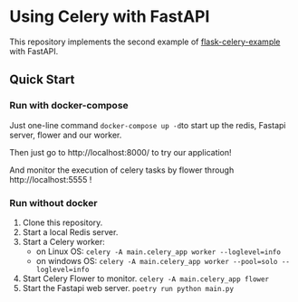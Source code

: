 Using Celery with FastAPI
========

This repository implements the second example of [flask-celery-example](https://github.com/miguelgrinberg/flask-celery-example.git) with FastAPI.

Quick Start
-----------
### Run with docker-compose
Just one-line command ```docker-compose up -d```to start up the redis, Fastapi server, flower and our worker.

Then just go to http://localhost:8000/ to try our application!

And monitor the execution of celery tasks by flower through http://localhost:5555 !
### Run without docker

1. Clone this repository.
2. Start a local Redis server.
3. Start a Celery worker:
    - on Linux OS:
    `celery -A main.celery_app worker --loglevel=info`
    - on windows OS:
    `celery -A main.celery_app worker --pool=solo --loglevel=info`
4. Start Celery Flower to monitor. `celery -A main.celery_app flower`
5. Start the Fastapi web server. `poetry run python main.py`
